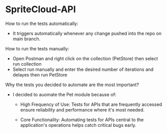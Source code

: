 # SpriteCloud-API
How to run the tests automatically:
- It triggers automatically whenever any change pushed into the repo on main branch.

How to run the tests manually:
- Open Postman and right click on the collection (PetStore) then select run collection
- Select run manually and enter the desired number of iterations and delayes
   then run PetStore

Why the tests you decided to automate are the most important?

- I decided to auomate the Pet module because of:

   - High Frequency of Use: Tests for APIs that are frequently accessed ensure reliability and performance where it's most needed.

   - Core Functionality: Automating tests for APIs central to the application's operations helps catch critical bugs early.

